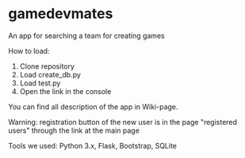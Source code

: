 # gamedevmates
An app for searching a team for creating games

How to load:
1) Clone repository
2) Load create_db.py
3) Load test.py
4) Open the link in the console

You can find all description of the app in Wiki-page.

Warning: registration button of the new user is in the page "registered users" through the link at the main page

Tools we used: Python 3.x, Flask, Bootstrap, SQLite
